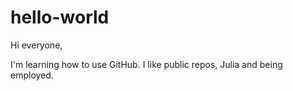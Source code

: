# hello-world

Hi everyone,

I'm learning how to use GitHub. I like public repos, Julia and being employed.
